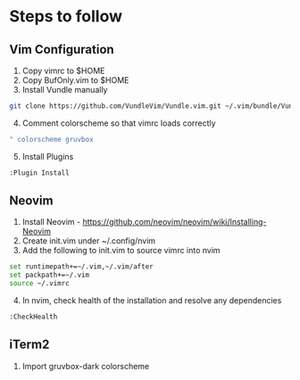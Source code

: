 Steps to follow
===============

Vim Configuration
-----------------
1. Copy vimrc to $HOME
2. Copy BufOnly.vim to $HOME
3. Install Vundle manually 
```sh
git clone https://github.com/VundleVim/Vundle.vim.git ~/.vim/bundle/Vundle.vim 
```
4. Comment colorscheme so that vimrc loads correctly
```sh
" colorscheme gruvbox
```
5. Install Plugins

```sh
:Plugin Install
```

Neovim
------
1. Install Neovim - https://github.com/neovim/neovim/wiki/Installing-Neovim
2. Create init.vim under ~/.config/nvim 
3. Add the following to init.vim to source vimrc into nvim
```sh
set runtimepath+=~/.vim,~/.vim/after
set packpath+=~/.vim
source ~/.vimrc
```
4. In nvim, check health of the installation and resolve any dependencies
```sh
:CheckHealth
```

iTerm2
------
1. Import gruvbox-dark colorscheme
